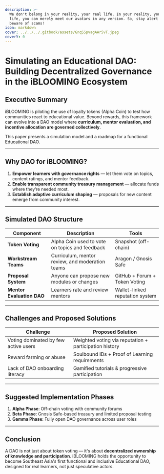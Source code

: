 ```yaml
---
description: >-
  We don't belong in your reality, your real life. In your reality, your real
  life, you can merely meet our avatars in any version. So, stay alert and
  beware of scams!
icon: markdown
cover: ../../../.gitbook/assets/GnqSSpvagAAr5vT.jpeg
coverY: 0
---
```


# Simulating an Educational DAO: Building Decentralized Governance in the iBLOOMING Ecosystem

## Executive Summary

iBLOOMING is piloting the use of loyalty tokens (Alpha Coin) to test how communities react to educational value. Beyond rewards, this framework can evolve into a DAO model where **curriculum, mentor evaluation, and incentive allocation are governed collectively**.

This paper presents a simulation model and a roadmap for a functional Educational DAO.

---

## Why DAO for iBLOOMING?

1. **Empower learners with governance rights** — let them vote on topics, content ratings, and mentor feedback.
2. **Enable transparent community treasury management** — allocate funds where they’re needed most.
3. **Establish adaptive curriculum shaping** — proposals for new content emerge from community interest.

---

## Simulated DAO Structure

| Component | Description | Tools |
|----------|-------------|-------|
| **Token Voting** | Alpha Coin used to vote on topics and feedback | Snapshot (off-chain) |
| **Workstream Teams** | Curriculum, mentor review, and moderation teams | Aragon / Gnosis Safe |
| **Proposal System** | Anyone can propose new modules or changes | GitHub + Forum + Token Voting |
| **Mentor Evaluation DAO** | Learners rate and review mentors | Wallet-linked reputation system |

---

## Challenges and Proposed Solutions

| Challenge | Proposed Solution |
|----------|--------------------|
| Voting dominated by few active users | Weighted voting via reputation + participation history |
| Reward farming or abuse | Soulbound IDs + Proof of Learning requirements |
| Lack of DAO onboarding literacy | Gamified tutorials & progressive participation |

---

## Suggested Implementation Phases

1. **Alpha Phase**: Off-chain voting with community forums
2. **Beta Phase**: Gnosis Safe-based treasury and limited proposal testing
3. **Gamma Phase**: Fully open DAO governance across user roles

---

## Conclusion

A DAO is not just about token voting — it's about **decentralized ownership of knowledge and participation**. iBLOOMING holds the opportunity to become Southeast Asia's first functional and inclusive Educational DAO, designed for real learners, not just speculative actors.


